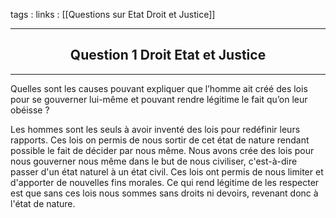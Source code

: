 tags : 
links : [[Questions sur Etat Droit et Justice]]

****

<h2 style="text-align: center;"> Question 1 Droit Etat et Justice </h2>

****

Quelles sont les causes pouvant expliquer que l’homme ait créé des lois pour se gouverner lui-même et pouvant rendre légitime le fait qu’on leur obéisse ?

Les hommes sont les seuls à avoir inventé des lois pour redéfinir leurs rapports. Ces lois on permis de nous sortir de cet état de nature rendant possible le fait de décider par nous même. Nous avons crée des lois pour nous gouverner nous même dans le but de nous civiliser, c'est-à-dire passer d'un état naturel à un état civil. Ces lois ont permis de nous limiter et d'apporter de nouvelles fins morales. Ce qui rend légitime de les respecter est que sans ces lois nous sommes sans droits ni devoirs, revenant donc à l'état de nature.



